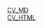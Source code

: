 [CV_MD](https://ElenaS82.github.io/rsschool-cv/cv)  
[CV_HTML](https://ElenaS82.github.io/rsschool-cv/)
